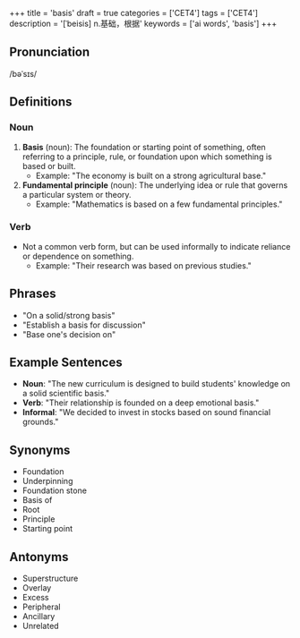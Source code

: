 +++
title = 'basis'
draft = true
categories = ['CET4']
tags = ['CET4']
description = '[ˈbeisis] n.基础，根据'
keywords = ['ai words', 'basis']
+++

## Pronunciation
/bəˈsɪs/

## Definitions
### Noun
1. **Basis** (noun): The foundation or starting point of something, often referring to a principle, rule, or foundation upon which something is based or built. 
   - Example: "The economy is built on a strong agricultural base."
2. **Fundamental principle** (noun): The underlying idea or rule that governs a particular system or theory.
   - Example: "Mathematics is based on a few fundamental principles."

### Verb
- Not a common verb form, but can be used informally to indicate reliance or dependence on something.
   - Example: "Their research was based on previous studies."

## Phrases
- "On a solid/strong basis"
- "Establish a basis for discussion"
- "Base one's decision on"

## Example Sentences
- **Noun**: "The new curriculum is designed to build students' knowledge on a solid scientific basis."
- **Verb**: "Their relationship is founded on a deep emotional basis."
- **Informal**: "We decided to invest in stocks based on sound financial grounds."

## Synonyms
- Foundation
- Underpinning
- Foundation stone
- Basis of
- Root
- Principle
- Starting point

## Antonyms
- Superstructure
- Overlay
- Excess
- Peripheral
- Ancillary
- Unrelated
